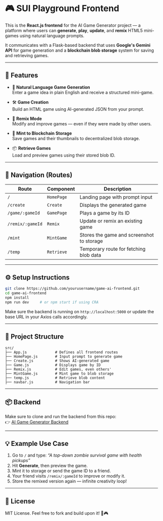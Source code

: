 # 🎮 SUI Playground Frontend

This is the **React.js frontend** for the AI Game Generator project — a platform where users can **generate**, **play**, **update**, and **remix** HTML5 mini-games using natural language prompts.

It communicates with a Flask-based backend that uses **Google's Gemini API** for game generation and a **blockchain blob storage** system for saving and retrieving games.

---

## 🌟 Features

- 🧠 **Natural Language Game Generation**  
  Enter a game idea in plain English and receive a structured mini-game.

- 🛠️ **Game Creation**  
  Build an HTML game using AI-generated JSON from your prompt.

- 🔁 **Remix Mode**  
  Modify and improve games — even if they were made by other users.

- 💾 **Mint to Blockchain Storage**  
  Save games and their thumbnails to decentralized blob storage.

- 📦 **Retrieve Games**  
  Load and preview games using their stored blob ID.

---

## 🧭 Navigation (Routes)

| Route                  | Component     | Description                                 |
|------------------------|----------------|---------------------------------------------|
| `/`                    | `HomePage`     | Landing page with prompt input              |
| `/create`              | `Create`       | Displays the generated game                 |
| `/game/:gameId`        | `GamePage`     | Plays a game by its ID                      |
| `/remix/:gameId`       | `Remix`        | Update or remix an existing game            |
| `/mint`                | `MintGame`     | Stores the game and screenshot to storage   |
| `/temp`                | `Retrieve`     | Temporary route for fetching blob data      |

---

## ⚙️ Setup Instructions

```bash
git clone https://github.com/yourusername/game-ai-frontend.git
cd game-ai-frontend
npm install
npm run dev     # or npm start if using CRA
```

Make sure the backend is running on `http://localhost:5000` or update the base URL in your Axios calls accordingly.

---

## 📂 Project Structure

```
src/
├── App.js             # Defines all frontend routes
├── HomePage.js        # Input prompt to generate game
├── Create.js          # Shows AI-generated game
├── Game.js            # Displays game by ID
├── Remix.js           # Edit games, even others'
├── MintGame.js        # Mint game to blob storage
├── temp.js            # Retrieve blob content
├── navbar.js          # Navigation bar
```

---

## 📦 Backend

Make sure to clone and run the backend from this repo:  
👉 [AI Game Generator Backend](https://github.com/yj-shrest/Backend)

---

## 💡 Example Use Case

1. Go to `/` and type: _“A top-down zombie survival game with health pickups”_
2. Hit **Generate**, then preview the game.
3. Mint it to storage or send the game ID to a friend.
4. Your friend visits `/remix/:gameId` to improve or modify it.
5. Store the remixed version again — infinite creativity loop!

---

## 📄 License

MIT License. Feel free to fork and build upon it! 🧠🎮